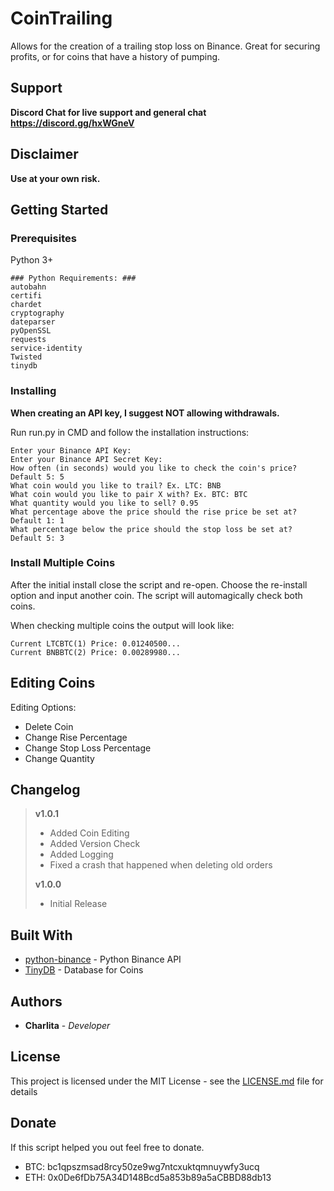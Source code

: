 # CoinTrailing
Allows for the creation of a trailing stop loss on Binance. Great for securing profits, or for coins that have a history of pumping.

## Support
**Discord Chat for live support and general chat https://discord.gg/hxWGneV**

## Disclaimer
**Use at your own risk.**

## Getting Started

### Prerequisites

Python 3+

```
### Python Requirements: ###
autobahn
certifi
chardet
cryptography
dateparser
pyOpenSSL
requests
service-identity
Twisted
tinydb
```

### Installing

**When creating an API key, I suggest NOT allowing withdrawals.**

Run run.py in CMD and follow the installation instructions:
```
Enter your Binance API Key:
Enter your Binance API Secret Key:
How often (in seconds) would you like to check the coin's price? Default 5: 5
What coin would you like to trail? Ex. LTC: BNB
What coin would you like to pair X with? Ex. BTC: BTC
What quantity would you like to sell? 0.95
What percentage above the price should the rise price be set at? Default 1: 1
What percentage below the price should the stop loss be set at? Default 5: 3
```

### Install Multiple Coins
After the initial install close the script and re-open. Choose the re-install option and input another coin.
The script will automagically check both coins.

When checking multiple coins the output will look like:
```
Current LTCBTC(1) Price: 0.01240500...
Current BNBBTC(2) Price: 0.00289980...
```

## Editing Coins
Editing Options:
* Delete Coin
* Change Rise Percentage
* Change Stop Loss Percentage
* Change Quantity

## Changelog

> **v1.0.1**
> * Added Coin Editing
> * Added Version Check
> * Added Logging
> * Fixed a crash that happened when deleting old orders
>
> **v1.0.0**
> * Initial Release

## Built With

* [python-binance](https://github.com/sammchardy/python-binance) - Python Binance API
* [TinyDB](https://tinydb.readthedocs.io/en/latest/) - Database for Coins

## Authors

* **Charlita** - *Developer*

## License

This project is licensed under the MIT License - see the [LICENSE.md](LICENSE.md) file for details

## Donate
If this script helped you out feel free to donate.
* BTC: bc1qpszmsad8rcy50ze9wg7ntcxuktqmnuywfy3ucq
* ETH: 0x0De6fDb75A34D148Bcd5a853b89a5aCBBD88db13